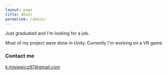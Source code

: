 ```yaml
---
layout: page
title: About
permalink: /about/
---
```


Just graduated and I'm looking for a job. 

Most of my project were done in Unity. Currently I'm working on a VR game.

### Contact me

[k.misiewicz97@gmail.com](mailto:k.misiewicz97@gmail.com)
